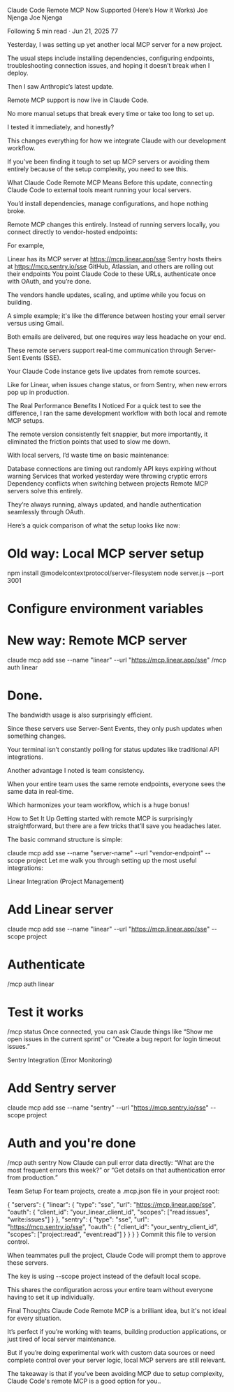 Claude Code Remote MCP Now Supported (Here’s How it Works)
Joe Njenga
Joe Njenga

Following
5 min read
·
Jun 21, 2025
77







Yesterday, I was setting up yet another local MCP server for a new project.

The usual steps include installing dependencies, configuring endpoints, troubleshooting connection issues, and hoping it doesn’t break when I deploy.

Then I saw Anthropic’s latest update.

Remote MCP support is now live in Claude Code.

No more manual setups that break every time or take too long to set up.

I tested it immediately, and honestly?

This changes everything for how we integrate Claude with our development workflow.

If you’ve been finding it tough to set up MCP servers or avoiding them entirely because of the setup complexity, you need to see this.

What Claude Code Remote MCP Means
Before this update, connecting Claude Code to external tools meant running your local servers.

You’d install dependencies, manage configurations, and hope nothing broke.

Remote MCP changes this entirely. Instead of running servers locally, you connect directly to vendor-hosted endpoints:

For example,

Linear has its MCP server at https://mcp.linear.app/sse
Sentry hosts theirs at https://mcp.sentry.io/sse
GitHub, Atlassian, and others are rolling out their endpoints
You point Claude Code to these URLs, authenticate once with OAuth, and you’re done.

The vendors handle updates, scaling, and uptime while you focus on building.

A simple example; it's like the difference between hosting your email server versus using Gmail.

Both emails are delivered, but one requires way less headache on your end.

These remote servers support real-time communication through Server-Sent Events (SSE).

Your Claude Code instance gets live updates from remote sources.

Like for Linear, when issues change status, or from Sentry, when new errors pop up in production.

The Real Performance Benefits I Noticed
For a quick test to see the difference, I ran the same development workflow with both local and remote MCP setups.

The remote version consistently felt snappier, but more importantly, it eliminated the friction points that used to slow me down.

With local servers, I’d waste time on basic maintenance:

Database connections are timing out randomly
API keys expiring without warning
Services that worked yesterday were throwing cryptic errors
Dependency conflicts when switching between projects
Remote MCP servers solve this entirely.

They’re always running, always updated, and handle authentication seamlessly through OAuth.

Here’s a quick comparison of what the setup looks like now:

# Old way: Local MCP server setup
npm install @modelcontextprotocol/server-filesystem
node server.js --port 3001
# Configure environment variables
# New way: Remote MCP server
claude mcp add sse --name "linear" --url "https://mcp.linear.app/sse"
/mcp auth linear
# Done. 
The bandwidth usage is also surprisingly efficient.

Since these servers use Server-Sent Events, they only push updates when something changes.

Your terminal isn’t constantly polling for status updates like traditional API integrations.

Another advantage I noted is team consistency.

When your entire team uses the same remote endpoints, everyone sees the same data in real-time.

Which harmonizes your team workflow, which is a huge bonus!

How to Set It Up
Getting started with remote MCP is surprisingly straightforward, but there are a few tricks that’ll save you headaches later.

The basic command structure is simple:

claude mcp add sse --name "server-name" --url "vendor-endpoint" --scope project
Let me walk you through setting up the most useful integrations:

Linear Integration (Project Management)
# Add Linear server
claude mcp add sse --name "linear" --url "https://mcp.linear.app/sse" --scope project

# Authenticate
/mcp auth linear

# Test it works
/mcp status
Once connected, you can ask Claude things like “Show me open issues in the current sprint” or “Create a bug report for login timeout issues.”

Sentry Integration (Error Monitoring)
# Add Sentry server  
claude mcp add sse --name "sentry" --url "https://mcp.sentry.io/sse" --scope project

# Auth and you're done
/mcp auth sentry
Now Claude can pull error data directly: “What are the most frequent errors this week?” or “Get details on that authentication error from production.”

Team Setup
For team projects, create a .mcp.json file in your project root:

{
  "servers": {
    "linear": {
      "type": "sse",
      "url": "https://mcp.linear.app/sse",
      "oauth": {
        "client_id": "your_linear_client_id",
        "scopes": ["read:issues", "write:issues"]
      }
    },
    "sentry": {
      "type": "sse",
      "url": "https://mcp.sentry.io/sse",
      "oauth": {
        "client_id": "your_sentry_client_id", 
        "scopes": ["project:read", "event:read"]
      }
    }
  }
}
Commit this file to version control.

When teammates pull the project, Claude Code will prompt them to approve these servers.

The key is using --scope project instead of the default local scope.

This shares the configuration across your entire team without everyone having to set it up individually.

Final Thoughts
Claude Code Remote MCP is a brilliant idea, but it's not ideal for every situation.

It’s perfect if you’re working with teams, building production applications, or just tired of local server maintenance.

But if you’re doing experimental work with custom data sources or need complete control over your server logic, local MCP servers are still relevant.

The takeaway is that if you’ve been avoiding MCP due to setup complexity, Claude Code's remote MCP is a good option for you..